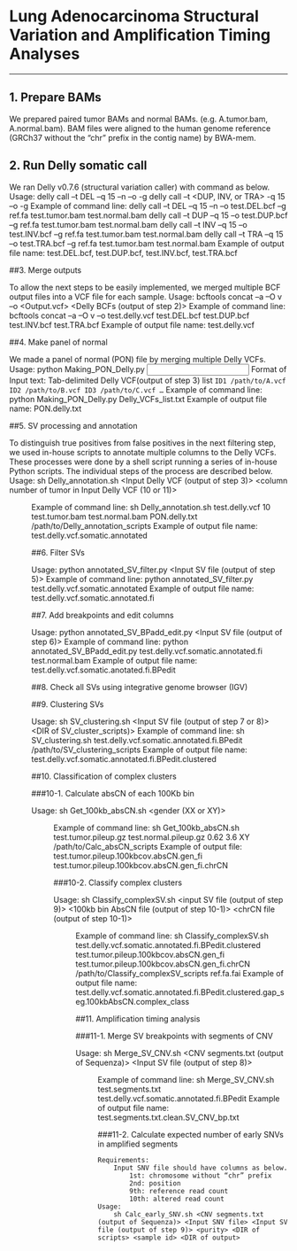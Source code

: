 # Lung Adenocarcinoma Structural Variation and Amplification Timing Analyses

---
## 1. Prepare BAMs

We prepared paired tumor BAMs and normal BAMs. (e.g. A.tumor.bam, A.normal.bam). BAM files were aligned to the human genome reference (GRCh37 without the “chr” prefix in the contig name) by BWA-mem.

## 2. Run Delly somatic call

We ran Delly v0.7.6 (structural variation caller) with command as below. 
Usage:
	delly call –t DEL –q 15 –n –o <Output file name> -g <Reference fasta> <Tumor BAM> <Normal BAM>
	delly call –t <DUP, INV, or TRA> -q 15 –o <Output file name> -g <Reference fasta> <Tumor BAM> <Normal BAM>
Example of command line:
	delly call –t DEL –q 15 –n –o test.DEL.bcf –g ref.fa test.tumor.bam test.normal.bam
	delly call –t DUP –q 15 –o test.DUP.bcf –g ref.fa test.tumor.bam test.normal.bam
	delly call –t INV –q 15 –o test.INV.bcf –g ref.fa test.tumor.bam test.normal.bam
	delly call –t TRA –q 15 –o test.TRA.bcf –g ref.fa test.tumor.bam test.normal.bam
Example of output file name:
	test.DEL.bcf, test.DUP.bcf, test.INV.bcf, test.TRA.bcf

##3. Merge outputs

To allow the next steps to be easily implemented, we merged multiple BCF output files into a VCF file for each sample.
Usage:
	bcftools concat –a –O v –o <Output.vcf> <Delly BCFs (output of step 2)>
Example of command line:
	bcftools concat –a –O v –o test.delly.vcf test.DEL.bcf test.DUP.bcf test.INV.bcf test.TRA.bcf
Example of output file name:
	test.delly.vcf

##4. Make panel of normal

We made a panel of normal (PON) file by merging multiple Delly VCFs. 
Usage:
	python Making_PON_Delly.py <Input text>
Format of Input text:
	Tab-delimited Delly VCF(output of step 3) list
	```
		ID1	/path/to/A.vcf
		ID2	/path/to/B.vcf
		ID3	/path/to/C.vcf
		…
	```
Example of command line:
	python Making_PON_Delly.py Delly_VCFs_list.txt
Example of output file name:
	PON.delly.txt

##5. SV processing and annotation

To distinguish true positives from false positives in the next filtering step, we used in-house scripts to annotate multiple columns to the Delly VCFs. These processes were done by a shell script running a series of in-house Python scripts. The individual steps of the process are described below.
Usage:
	sh Delly_annotation.sh <Input Delly VCF (output of step 3)> <column number of tumor in Input Delly VCF (10 or 11)> <Tumor BAM> <Normal BAM> <PON file> <DIR of SV_annot_scripts>
Example of command line:
	sh Delly_annotation.sh test.delly.vcf 10 test.tumor.bam test.normal.bam PON.delly.txt /path/to/Delly_annotation_scripts
Example of output file name:
	test.delly.vcf.somatic.annotated

##6. Filter SVs

Usage:
	python annotated_SV_filter.py <Input SV file (output of step 5)>
Example of command line:
	python annotated_SV_filter.py test.delly.vcf.somatic.annotated
Example of output file name:
	test.delly.vcf.somatic.annotated.fi

##7. Add breakpoints and edit columns

Usage:
	python annotated_SV_BPadd_edit.py <Input SV file (output of step 6)> <Normal BAM>
Example of command line:
	python annotated_SV_BPadd_edit.py test.delly.vcf.somatic.annotated.fi test.normal.bam
Example of output file name:
	test.delly.vcf.somatic.anotated.fi.BPedit

##8. Check all SVs using integrative genome browser (IGV)

##9. Clustering SVs

Usage:
	sh SV_clustering.sh <Input SV file (output of step 7 or 8)> <DIR of SV_cluster_scripts)>
Example of command line:
	sh SV_clustering.sh test.delly.vcf.somatic.annotated.fi.BPedit /path/to/SV_clustering_scripts
Example of output file name:
	test.delly.vcf.somatic.annotated.fi.BPedit.clustered

##10. Classification of complex clusters

###10-1. Calculate absCN of each 100Kb bin

Usage:
	sh Get_100kb_absCN.sh <Tumor pileup file> <Normal pileup file> <Cellularity> <Ploidy> <gender (XX or XY)> <DIR of Calc_absCN_scripts>
Example of command line:
	sh Get_100kb_absCN.sh test.tumor.pileup.gz test.normal.pileup.gz 0.62 3.6 XY /path/to/Calc_absCN_scripts
Example of output file:
	test.tumor.pileup.100kbcov.absCN.gen_fi
	test.tumor.pileup.100kbcov.absCN.gen_fi.chrCN

###10-2. Classify complex clusters

Usage:
	sh Classify_complexSV.sh <input SV file (output of step 9)> <100kb bin AbsCN file (output of step 10-1)> <chrCN file (output of step 10-1)> <DIR of scripts> <reference fasta index file>
Example of command line:
	sh Classify_complexSV.sh test.delly.vcf.somatic.annotated.fi.BPedit.clustered test.tumor.pileup.100kbcov.absCN.gen_fi test.tumor.pileup.100kbcov.absCN.gen_fi.chrCN /path/to/Classify_complexSV_scripts ref.fa.fai
Example of output file name:
	test.delly.vcf.somatic.annotated.fi.BPedit.clustered.gap_seg.100kbAbsCN.complex_class

##11. Amplification timing analysis

###11-1. Merge SV breakpoints with segments of CNV

Usage:
	sh Merge_SV_CNV.sh <CNV segments.txt (output of Sequenza)> <Input SV file (output of step 8)> <DIR of scripts>
Example of command line:
	sh Merge_SV_CNV.sh test.segments.txt test.delly.vcf.somatic.annotated.fi.BPedit
Example of output file name:
	test.segments.txt.clean.SV_CNV_bp.txt

###11-2. Calculate expected number of early SNVs in amplified segments

	Requirements:
		Input SNV file should have columns as below.
			1st: chromosome without “chr” prefix
			2nd: position
			9th: reference read count 
			10th: altered read count
	Usage:
		sh Calc_early_SNV.sh <CNV segments.txt (output of Sequenza)> <Input SNV file> <Input SV file (output of step 9)> <purity> <DIR of scripts> <sample id> <DIR of output>
